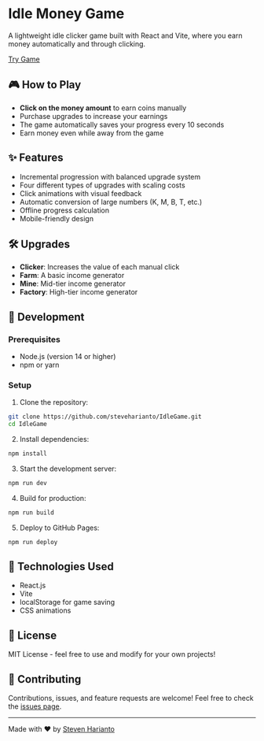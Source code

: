 # Idle Money Game

A lightweight idle clicker game built with React and Vite, where you earn money automatically and through clicking.

[Try Game](https://steveharianto.github.io/IdleGame/)

## 🎮 How to Play

- **Click on the money amount** to earn coins manually
- Purchase upgrades to increase your earnings
- The game automatically saves your progress every 10 seconds
- Earn money even while away from the game

## ✨ Features

- Incremental progression with balanced upgrade system
- Four different types of upgrades with scaling costs
- Click animations with visual feedback
- Automatic conversion of large numbers (K, M, B, T, etc.)
- Offline progress calculation
- Mobile-friendly design

## 🛠️ Upgrades

- **Clicker**: Increases the value of each manual click
- **Farm**: A basic income generator
- **Mine**: Mid-tier income generator
- **Factory**: High-tier income generator 

## 🚀 Development

### Prerequisites

- Node.js (version 14 or higher)
- npm or yarn

### Setup

1. Clone the repository:
```bash
git clone https://github.com/steveharianto/IdleGame.git
cd IdleGame
```

2. Install dependencies:
```bash
npm install
```

3. Start the development server:
```bash
npm run dev
```

4. Build for production:
```bash
npm run build
```

5. Deploy to GitHub Pages:
```bash
npm run deploy
```

## 🧰 Technologies Used

- React.js
- Vite
- localStorage for game saving
- CSS animations

## 📝 License

MIT License - feel free to use and modify for your own projects!

## 🤝 Contributing

Contributions, issues, and feature requests are welcome! Feel free to check the [issues page](https://github.com/steveharianto/IdleGame/issues).

---

Made with ❤️ by [Steven Harianto](https://github.com/steveharianto)

